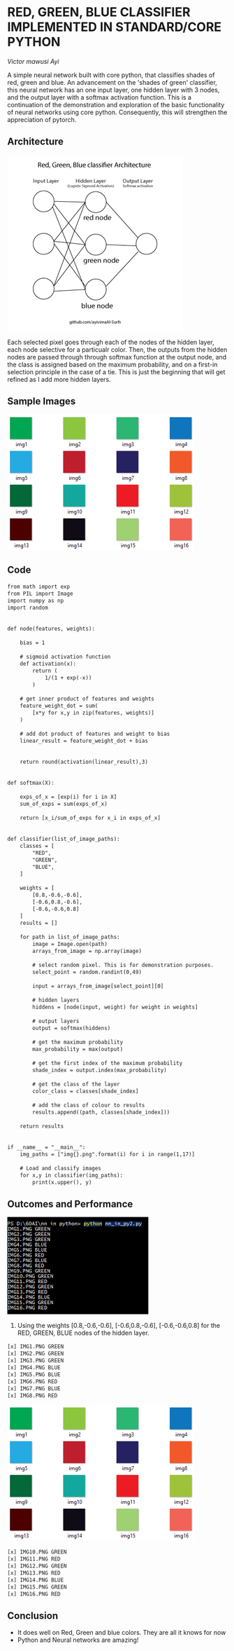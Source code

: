 
RED, GREEN, BLUE CLASSIFIER IMPLEMENTED IN STANDARD/CORE PYTHON
===========================================================================
*Victor mawusi Ayi*

A simple neural network built with core python, that classifies shades of red, green and blue. 
An advancement on the 'shades of green' classifier, this neural network has an one input layer, 
one hidden layer with 3 nodes, and the output layer with a softmax activation function.
This is a continuation of the demonstration and exploration of the basic functionality of neural networks 
using core python. Consequently, this will strengthen the appreciation of pytorch. 

Architecture
------------
<img src="https://raw.githubusercontent.com/ayivima/AI-SURFS/master/Red_Green_Blue_Classifier/archtecture_nn_2.png"/>

Each selected pixel goes through each of the nodes of the hidden layer, each node selective for a particualr color. Then, the outputs from the hidden nodes are passed through through softmax function at the output node, and the class is assigned based on the maximum probability, and on a first-in selection principle in the case of a tie. This is just the beginning that will get refined as I add more hidden layers.

Sample Images
-------------
<img src="https://raw.githubusercontent.com/ayivima/AI-SURFS/master/Red_Green_Blue_Classifier/shot_of_images2.png"/>

Code
----

```
from math import exp
from PIL import Image
import numpy as np
import random


def node(features, weights):
    
    bias = 1
    
    # sigmoid activation function
    def activation(x):
        return (
            1/(1 + exp(-x))
        )
    
    # get inner product of features and weights
    feature_weight_dot = sum(
        [x*y for x,y in zip(features, weights)]
    )
    
    # add dot product of features and weight to bias
    linear_result = feature_weight_dot + bias
    
    
    return round(activation(linear_result),3)


def softmax(X):

    exps_of_x = [exp(i) for i in X]
    sum_of_exps = sum(exps_of_x)

    return [x_i/sum_of_exps for x_i in exps_of_x]


def classifier(list_of_image_paths):
    classes = [
        "RED",
        "GREEN",
        "BLUE",
    ]

    weights = [
        [0.8,-0.6,-0.6],
        [-0.6,0.8,-0.6],
        [-0.6,-0.6,0.8]
    ]
    results = []

    for path in list_of_image_paths:
        image = Image.open(path)
        arrays_from_image = np.array(image)

        # select random pixel. This is for demonstration purposes.
		select_point = random.randint(0,49)

        input = arrays_from_image[select_point][0]

        # hidden layers		
        hiddens = [node(input, weight) for weight in weights]

        # output layers
		output = softmax(hiddens)

        # get the maximum probability
        max_probability = max(output)

        # get the first index of the maximum probability
        shade_index = output.index(max_probability)

        # get the class of the layer
        color_class = classes[shade_index]

        # add the class of colour to results
        results.append((path, classes[shade_index]))

    return results


if __name__ = "__main__":
	img_paths = ["img{}.png".format(i) for i in range(1,17)]

    # Load and classify images   
    for x,y in classifier(img_paths):
        print(x.upper(), y)

```


Outcomes and Performance
------------------------

<img src="https://raw.githubusercontent.com/ayivima/AI-SURFS/master/Red_Green_Blue_Classifier/shot_of_outcomes2.png"/>

1. Using the weights [0.8,-0.6,-0.6], [-0.6,0.8,-0.6], [-0.6,-0.6,0.8] for the RED, GREEN, BLUE nodes of the hidden layer.

```
[x] IMG1.PNG GREEN
[x] IMG2.PNG GREEN
[x] IMG3.PNG GREEN
[x] IMG4.PNG BLUE
[x] IMG5.PNG BLUE
[x] IMG6.PNG RED
[x] IMG7.PNG BLUE
[x] IMG8.PNG RED

```

<img src="https://raw.githubusercontent.com/ayivima/AI-SURFS/master/Red_Green_Blue_Classifier/shot_of_images2.png"/>


```
[x] IMG10.PNG GREEN
[x] IMG11.PNG RED
[x] IMG12.PNG GREEN
[x] IMG13.PNG RED
[x] IMG14.PNG BLUE
[x] IMG15.PNG GREEN
[x] IMG16.PNG RED

```

Conclusion
----------

- It does well on Red, Green and blue colors. They are all it knows for now
- Python and Neural networks are amazing!


